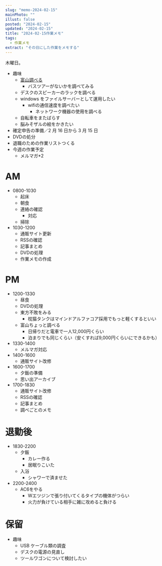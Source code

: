 ```yaml
---
slug: "memo-2024-02-15"
mainPhoto: ""
illust: false
posted: "2024-02-15"
updated: "2024-02-15"
title: "2024-02-15作業メモ"
tags:
  - 作業メモ
extract: "その日にした作業をメモする"
---
```


木曜日。

- 趣味
  - [富山調べる](https://docs.google.com/document/d/1JdWkhu_hqXsHblQaPn_yJxKrzq-jvxeymWYBfapRKBU/edit#heading=h.88gi7qwvidj8)
    - バスツアーがないかを調べてみる
  - デスクのスピーカーのラックを調べる
  - windows をファイルサーバーとして運用したい
    - wifiの通信速度を調べたい
      - ネットワーク機器の使用を調べる
  - 自転車をまたばらす
  - 脳みそザルの絵をかきたい
- 確定申告の準備／2 月 16 日から 3 月 15 日
- DVDの処分
- 退職のための作業リストつくる
- 今週の作業予定
  - メルマガ\*2

# AM

- 0800-1030
  - 起床
  - 朝食
  - 連絡の確認
    - 対応
  - 掃除
- 1030-1200
  - 通販サイト更新
  - RSSの確認
  - 記事まとめ
  - DVDの処理
  - 作業メモの作成

# PM

- 1200-1330
  - 昼食
  - DVDの処理
  - 東方不敗をみる
    - 枕猫タンクはマインドアルファコア採用でもっと軽くするといい
  - 富山ちょっと調べる
    - 日帰りだと電車で一人12,000円くらい
    - 泊まりでも同じくらい（安くすれば9,000円くらいにできるかも）
- 1330-1400
  - メルマガ対応
- 1400-1600
  - 通販サイト改修
- 1600-1700
  - 夕飯の準備
  - 思い出アーカイブ
- 1700-1830
  - 通販サイト改修
  - RSSの確認
  - 記事まとめ
  - 調べごとのメモ


# 退勤後

- 1830-2200
  - 夕飯
    - カレー作る
    - 居眠りこいた
  - 入浴
    - シャワーで済ませた
- 2200-2400
  - AC6をやる
    - Wエツジンで張り付いてくるタイプの機体がつらい
    - 火力が負けている相手に雑に攻めると負ける


# 保留

- 趣味
  - USB ケーブル類の調査
  - デスクの電源の見直し
  - ツールワゴンについて検討したい
